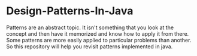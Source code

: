 # Design-Patterns-In-Java
Patterns are an abstract topic. It isn't something that you look at the concept and then have it memorized and know how to apply it from there. Some patterns are more easily applied to particular problems than another. So this repository will help you revisit patterns implemented in java.
